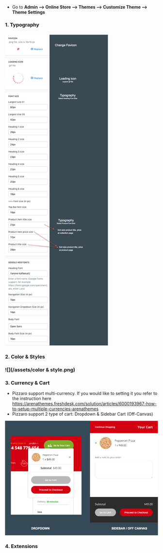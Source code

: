 * Go to **Admin --&gt; Online Store --&gt; Themes --&gt; Customize Theme --&gt; Theme Settings**

### 1. Typography

### ![](/assets/typography.png)

### 2. Color & Styles

### ![](/assets/color & style.png)

### 3. Currency & Cart

* Pizzaro support multi-currency. If you would like to setting it you refer to the instruction here https://arenathemes.freshdesk.com/solution/articles/6000193967-how-to-setup-multiple-currencies-arenathemes
* Pizzaro support 2 type of cart: Dropdown & Sidebar Cart \(Off-Canvas\)

![](/assets/cart.png)

### 4. Extensions

### 



